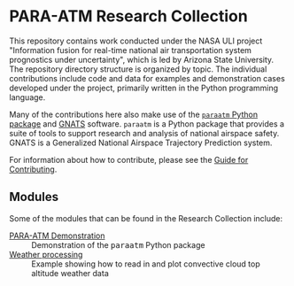 # PARA-ATM Research Collection

This repository contains work conducted under the NASA ULI project "Information fusion for real-time national air transportation system prognostics under uncertainty", which is led by Arizona State University.  The repository directory structure is organized by topic.  The individual contributions include code and data for examples and demonstration cases developed under the project, primarily written in the Python programming language.

Many of the contributions here also make use of the [`paraatm` Python package](https://github.com/ymlasu/para-atm) and [GNATS](https://github.com/OptimalSynthesisInc/GNATS) software.  `paraatm` is a Python package that provides a suite of tools to support research and analysis of national airspace safety.  GNATS is a Generalized National Airspace Trajectory Prediction system.

For information about how to contribute, please see the [Guide for Contributing](https://github.com/ymlasu/para-atm-collection/wiki/Contributing).

## Modules

Some of the modules that can be found in the Research Collection include:
<dl>

  <dt><a href="miscellaneous/para-atm-demo/paraatm-demo.ipynb">PARA-ATM Demonstration</a></dt>
  <dd>Demonstration of the <tt>paraatm</tt> Python package</dd>
  
  <dt><a href="miscellaneous/weather/echotop.ipynb">Weather processing</a></dt>
  <dd>Example showing how to read in and plot convective cloud top altitude weather data</dd>
  
</dl>
